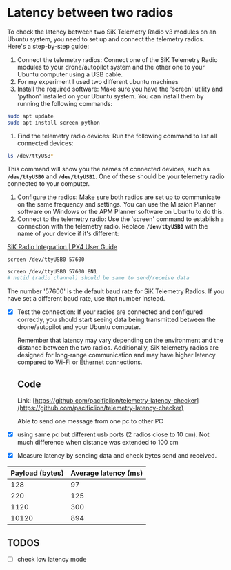 # Latency between two radios

To check the latency between two SiK Telemetry Radio v3 modules on an Ubuntu system, you need to set up and connect the telemetry radios. Here's a step-by-step guide:

1. Connect the telemetry radios: Connect one of the SiK Telemetry Radio modules to your drone/autopilot system and the other one to your Ubuntu computer using a USB cable.
2. For my experiment I used two different ubuntu machines
3. Install the required software: Make sure you have the 'screen' utility and 'python' installed on your Ubuntu system. You can install them by running the following commands:

```bash
sudo apt update
sudo apt install screen python

```

1. Find the telemetry radio devices: Run the following command to list all connected devices:

```bash
ls /dev/ttyUSB*

```

This command will show you the names of connected devices, such as **`/dev/ttyUSB0`** and **`/dev/ttyUSB1`**. One of these should be your telemetry radio connected to your computer.

1. Configure the radios: Make sure both radios are set up to communicate on the same frequency and settings. You can use the Mission Planner software on Windows or the APM Planner software on Ubuntu to do this.
2. Connect to the telemetry radio: Use the 'screen' command to establish a connection with the telemetry radio. Replace **`/dev/ttyUSB0`** with the name of your device if it's different:

[SiK Radio Integration | PX4 User Guide](https://docs.px4.io/main/en/data_links/sik_radio.html)

```bash
screen /dev/ttyUSB0 57600

screen /dev/ttyUSB0 57600 8N1
# netid (radio channel) should be same to send/receive data
```

The number '57600' is the default baud rate for SiK Telemetry Radios. If you have set a different baud rate, use that number instead.

- [x]  Test the connection: If your radios are connected and configured correctly, you should start seeing data being transmitted between the drone/autopilot and your Ubuntu computer.
    
    Remember that latency may vary depending on the environment and the distance between the two radios. Additionally, SiK telemetry radios are designed for long-range communication and may have higher latency compared to Wi-Fi or Ethernet connections.
    
    ## Code
    
    Link: [https://github.com/pacificlion/telemetry-latency-checker](https://github.com/pacificlion/telemetry-latency-checker)
    
    Able to send one message from one pc to other PC
    

- [x]  using same pc but different usb ports (2 radios close to 10 cm). Not much difference when distance was extended to 100 cm

- [x]  Measure latency by sending data and check bytes send and received.

| Payload (bytes) | Average latency (ms) |
| --- | --- |
| 128 | 97 |
| 220 | 125 |
| 1120 | 300 |
| 10120 | 894 |

## TODOS
- [ ]  check low latency mode